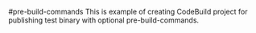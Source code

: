 #pre-build-commands
This is example of creating CodeBuild project for publishing test binary with optional pre-build-commands.
